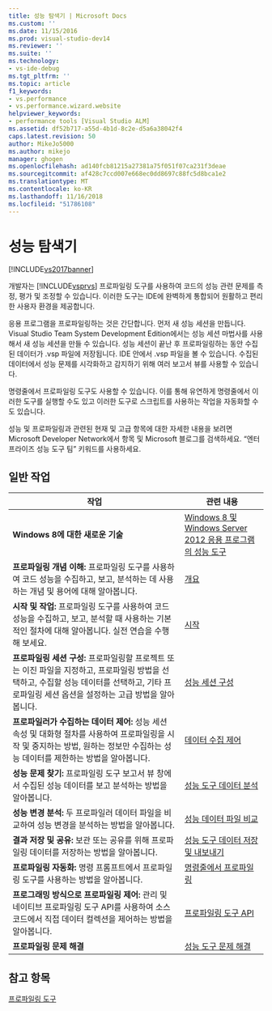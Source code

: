 ```yaml
---
title: 성능 탐색기 | Microsoft Docs
ms.custom: ''
ms.date: 11/15/2016
ms.prod: visual-studio-dev14
ms.reviewer: ''
ms.suite: ''
ms.technology:
- vs-ide-debug
ms.tgt_pltfrm: ''
ms.topic: article
f1_keywords:
- vs.performance
- vs.performance.wizard.website
helpviewer_keywords:
- performance tools [Visual Studio ALM]
ms.assetid: df52b717-a55d-4b1d-8c2e-d5a6a38042f4
caps.latest.revision: 50
author: MikeJo5000
ms.author: mikejo
manager: ghogen
ms.openlocfilehash: ad140fcb81215a27381a75f051f07ca231f3deae
ms.sourcegitcommit: af428c7ccd007e668ec0dd8697c88fc5d8bca1e2
ms.translationtype: MT
ms.contentlocale: ko-KR
ms.lasthandoff: 11/16/2018
ms.locfileid: "51786108"
---
```

# <a name="performance-explorer"></a>성능 탐색기
[!INCLUDE[vs2017banner](../includes/vs2017banner.md)]

개발자는 [!INCLUDE[vsprvs](../includes/vsprvs-md.md)] 프로파일링 도구를 사용하여 코드의 성능 관련 문제를 측정, 평가 및 조정할 수 있습니다. 이러한 도구는 IDE에 완벽하게 통합되어 원활하고 편리한 사용자 환경을 제공합니다.  
  
 응용 프로그램을 프로파일링하는 것은 간단합니다. 먼저 새 성능 세션을 만듭니다. Visual Studio Team System Development Edition에서는 성능 세션 마법사를 사용해서 새 성능 세션을 만들 수 있습니다. 성능 세션이 끝난 후 프로파일링하는 동안 수집된 데이터가 .vsp 파일에 저장됩니다. IDE 안에서 .vsp 파일을 볼 수 있습니다. 수집된 데이터에서 성능 문제를 시각화하고 감지하기 위해 여러 보고서 뷰를 사용할 수 있습니다.  
  
 명령줄에서 프로파일링 도구도 사용할 수 있습니다. 이를 통해 유연하게 명령줄에서 이러한 도구를 실행할 수도 있고 이러한 도구로 스크립트를 사용하는 작업을 자동화할 수도 있습니다.  
  
 성능 및 프로파일링과 관련된 현재 및 고급 항목에 대한 자세한 내용을 보려면 Microsoft Developer Network에서 항목 및 Microsoft 블로그를 검색하세요. “엔터프라이즈 성능 도구 팀” 키워드를 사용하세요.  
  
## <a name="common-tasks"></a>일반 작업  
  
|작업|관련 내용|  
|----------|---------------------|  
|**Windows 8에 대한 새로운 기술**|[Windows 8 및 Windows Server 2012 응용 프로그램의 성능 도구](../profiling/performance-tools-on-windows-8-and-windows-server-2012-applications.md)|  
|**프로파일링 개념 이해:** 프로파일링 도구를 사용하여 코드 성능을 수집하고, 보고, 분석하는 데 사용하는 개념 및 용어에 대해 알아봅니다.|[개요](../profiling/overviews-performance-tools.md)|  
|**시작 및 작업:** 프로파일링 도구를 사용하여 코드 성능을 수집하고, 보고, 분석할 때 사용하는 기본적인 절차에 대해 알아봅니다. 실전 연습을 수행해 보세요.|[시작](../profiling/getting-started-with-performance-tools.md)|  
|**프로파일링 세션 구성:** 프로파일링할 프로젝트 또는 이진 파일을 지정하고, 프로파일링 방법을 선택하고, 수집할 성능 데이터를 선택하고, 기타 프로파일링 세션 옵션을 설정하는 고급 방법을 알아봅니다.|[성능 세션 구성](../profiling/configuring-performance-sessions.md)|  
|**프로파일러가 수집하는 데이터 제어:** 성능 세션 속성 및 대화형 절차를 사용하여 프로파일링을 시작 및 중지하는 방법, 원하는 정보만 수집하는 성능 데이터를 제한하는 방법을 알아봅니다.|[데이터 수집 제어](../profiling/controlling-data-collection.md)|  
|**성능 문제 찾기:** 프로파일링 도구 보고서 뷰 창에서 수집된 성능 데이터를 보고 분석하는 방법을 알아봅니다.|[성능 도구 데이터 분석](../profiling/analyzing-performance-tools-data.md)|  
|**성능 변경 분석:** 두 프로파일러 데이터 파일을 비교하여 성능 변경을 분석하는 방법을 알아봅니다.|[성능 데이터 파일 비교](../profiling/comparing-performance-data-files.md)|  
|**결과 저장 및 공유:** 보관 또는 공유를 위해 프로파일링 데이터를 저장하는 방법을 알아봅니다.|[성능 도구 데이터 저장 및 내보내기](../profiling/saving-and-exporting-performance-tools-data.md)|  
|**프로파일링 자동화:** 명령 프롬프트에서 프로파일링 도구를 사용하는 방법을 알아봅니다.|[명령줄에서 프로파일링](../profiling/using-the-profiling-tools-from-the-command-line.md)|  
|**프로그래밍 방식으로 프로파일링 제어:** 관리 및 네이티브 프로파일링 도구 API를 사용하여 소스 코드에서 직접 데이터 컬렉션을 제어하는 방법을 알아봅니다.|[프로파일링 도구 API](../profiling/profiling-tools-apis.md)|  
|**프로파일링 문제 해결**|[성능 도구 문제 해결](../profiling/troubleshooting-performance-tools-issues.md)|  
  
## <a name="see-also"></a>참고 항목  
 [프로파일링 도구](../profiling/profiling-tools.md)



